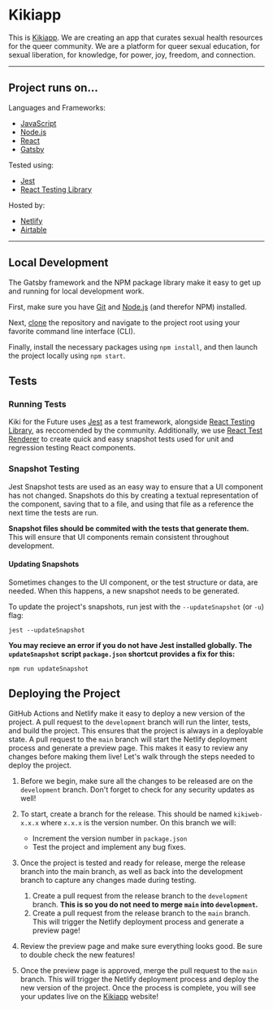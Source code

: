 # Kikiapp
This is [Kikiapp](https://kikiapp.org/). We are creating an app that curates sexual health 
resources for the queer community. We are a platform for queer sexual education, for sexual 
liberation, for knowledge, for power, joy, freedom, and connection. 

--------------------------------------------------------------------------
## Project runs on...

Languages and Frameworks: 
- [JavaScript](https://developer.mozilla.org/en-US/docs/Web/JavaScript)
- [Node.js](https://nodejs.org/en)
- [React](https://react.dev/)
- [Gatsby](https://www.gatsbyjs.com/)

Tested using:
- [Jest](https://jestjs.io/)
- [React Testing Library](https://testing-library.com/docs/react-testing-library/intro)

Hosted by:
- [Netlify](https://www.netlify.com/)
- [Airtable](https://airtable.com/)

--------------------------------------------------------------------------
## Local Development

The Gatsby framework and the NPM package library make it easy to get up and running for local 
development work. 

First, make sure you have [Git](https://git-scm.com/) and [Node.js](https://nodejs.org/en/download) 
(and therefor NPM) installed. 

Next, [clone](https://docs.github.com/en/repositories/creating-and-managing-repositories/cloning-a-repository) 
the repository and navigate to the project root using your favorite command line interface (CLI).

Finally, install the necessary packages using `npm install`, and then launch the project locally using `npm start`. 

## Tests

### Running Tests
Kiki for the Future uses [Jest](https://jestjs.io/docs/api) as a test framework, alongside 
[React Testing Library](https://testing-library.com/docs/react-testing-library/api), as 
reccomended by the community. Additionally, we use 
[React Test Renderer](https://reactjs.org/docs/test-renderer.html) to create quick and easy 
snapshot tests used for unit and regression testing React components.

### Snapshot Testing
Jest Snapshot tests are used as an easy way to ensure that a UI component has not changed. 
Snapshots do this by creating a textual representation of the component, saving that to a file, 
and using that file as a reference the next time the tests are run. 

**Snapshot files should be commited with the tests that generate them.** This will ensure that UI 
components remain consistent throughout development. 

#### Updating Snapshots
Sometimes changes to the UI component, or the test structure or data, are needed. When this 
happens, a new snapshot needs to be generated. 

To update the project's snapshots, run jest with the `--updateSnapshot` (or `-u`) flag:
```
jest --updateSnapshot
``` 

**You may recieve an error if you do not have Jest installed globally. The `updateSnapshot` script 
`package.json` shortcut provides a fix for this:**
 ```
 npm run updateSnapshot
 ```

## Deploying the Project

GitHub Actions and Netlify make it easy to deploy a new version of the project. A pull request to 
the `development` branch will run the linter, tests, and build the project. This ensures that the 
project is always in a deployable state. A pull request to the `main` branch will start the Netlify 
deployment process and generate a preview page. This makes it easy to review any changes before 
making them live! Let's walk through the steps needed to deploy the project.

1. Before we begin, make sure all the changes to be released are on the `development` branch. Don't 
    forget to check for any security updates as well!

2. To start, create a branch for the release. This should be named `kikiweb-x.x.x` where `x.x.x` 
    is the version number. On this branch we will:
    - Increment the version number in `package.json`
    - Test the project and implement any bug fixes.

3. Once the project is tested and ready for release, merge the release branch into the main branch, 
    as well as back into the development branch to capture any changes made during testing.
    1. Create a pull request from the release branch to the `development` branch. **This is so you 
    do not need to merge `main` into `development`.**
    2. Create a pull request from the release branch to the `main` branch. This will trigger the 
    Netlify deployment process and generate a preview page!

4. Review the preview page and make sure everything looks good. Be sure to double check the new 
    features! 
    
5. Once the preview page is approved, merge the pull request to the `main` branch. This will 
    trigger the Netlify deployment process and deploy the new version of the project. Once the 
    process is complete, you will see your updates live on the [Kikiapp](https://kikiapp.org/) 
    website!